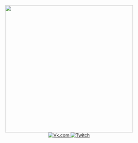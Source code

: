 <div id="header" align="center">
  <img src="https://media.giphy.com/media/6yU5mAiUaJZFj8lpPn/giphy.gif" width="400"/>

<div id="badges">
  <a href="https://vk.com/to4ka1337">
     <img src="https://img.shields.io/badge/vk.com-blue?style=for-the-badge&logo=vk&logoColor=white" alt="Vk.com"/>
  </a>
  <a href="https://www.twitch.tv/4apxnb4">
     <img src="https://img.shields.io/badge/Twitch-purple?style=for-the-badge&logo=twitch&logoColor=white" alt="Twitch"/>
  </a>
</div>
</div>
